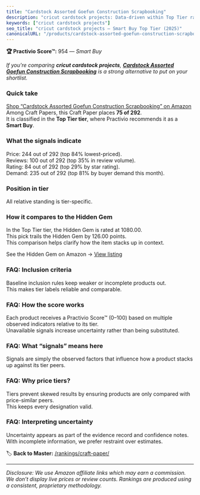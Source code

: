 ```yaml
---
title: "Cardstock Assorted Goefun Construction Scrapbooking"
description: "cricut cardstock projects: Data-driven within Top Tier ranking using the Practivio Score™. Positioned by quality, value, demand, findability, momentum."
keywords: ["cricut cardstock projects"]
seo_title: "cricut cardstock projects — Smart Buy Top Tier (2025)"
canonicalURL: "/products/cardstock-assorted-goefun-construction-scrapbooking-B0D9LLXZ9X/"
---
```


**🏆 Practivio Score™:** 954 — _Smart Buy_


*If you're comparing **cricut cardstock projects**, **[Cardstock Assorted Goefun Construction Scrapbooking](https://www.amazon.com/dp/B0D9LLXZ9X?tag=practivio-20)** is a strong alternative to put on your shortlist.*
### Quick take
[Shop “Cardstock Assorted Goefun Construction Scrapbooking” on Amazon](https://www.amazon.com/dp/B0D9LLXZ9X?tag=practivio-20)
Among Craft Papers, this Craft Paper places **75 of 292**.  
It is classified in the **Top Tier tier**, where Practivio recommends it as a **Smart Buy**.

### What the signals indicate
Price: 244 out of 292 (top 84% lowest-priced).  
Reviews: 100 out of 292 (top 35% in review volume).  
Rating: 84 out of 292 (top 29% by star rating).  
Demand: 235 out of 292 (top 81% by buyer demand this month).

### Position in tier
All relative standing is tier-specific.

### How it compares to the Hidden Gem
In the Top Tier tier, the Hidden Gem is rated at 1080.00.  
This pick trails the Hidden Gem by 126.00 points.  
This comparison helps clarify how the item stacks up in context.  

See the Hidden Gem on Amazon → [View listing](https://www.amazon.com/dp/B07LFHSRNB?tag=practivio-20)

### FAQ: Inclusion criteria
Baseline inclusion rules keep weaker or incomplete products out.  
This makes tier labels reliable and comparable.

### FAQ: How the score works
Each product receives a Practivio Score™ (0–100) based on multiple observed indicators relative to its tier.  
Unavailable signals increase uncertainty rather than being substituted.

### FAQ: What “signals” means here
Signals are simply the observed factors that influence how a product stacks up against its tier peers.

### FAQ: Why price tiers?
Tiers prevent skewed results by ensuring products are only compared with price-similar peers.  
This keeps every designation valid.

### FAQ: Interpreting uncertainty
Uncertainty appears as part of the evidence record and confidence notes.  
With incomplete information, we prefer restraint over estimates.


🏷️ **Back to Master:** [/rankings/craft-paper/](/rankings/craft-paper/)

---
_Disclosure: We use Amazon affiliate links which may earn a commission. We don’t display live prices or review counts. Rankings are produced using a consistent, proprietary methodology._
